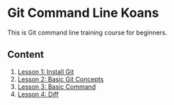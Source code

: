 # Git Command Line Koans
This is Git command line training course for beginners.

## Content
1. [Lesson 1: Install Git](lesson-1)
2. [Lesson 2: Basic Git Concepts](lesson-2)
3. [Lesson 3: Basic Command](lesson-3)
4. [Lesson 4: Diff](lesson-4)
